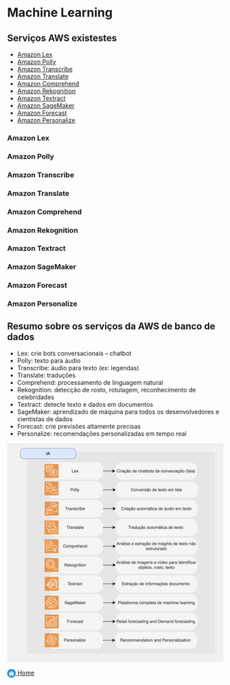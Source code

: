 # Machine Learning

## Serviços AWS existestes

* [Amazon Lex](#amazon-lex)
* [Amazon Polly](#amazon-polly)
* [Amazon Transcribe](#amazon-transcribe)
* [Amazon Translate](#amazon-translate)
* [Amazon Comprehend](#amazon-comprehend)
* [Amazon Rekognition](#amazon-rekognition)
* [Amazon Textract](#amazon-textract)
* [Amazon SageMaker](#amazon-sagemaker)
* [Amazon Forecast](#amazon-forecast)
* [Amazon Personalize](#amazon-personalize)

### Amazon Lex
### Amazon Polly
### Amazon Transcribe
### Amazon Translate
### Amazon Comprehend
### Amazon Rekognition
### Amazon Textract
### Amazon SageMaker
### Amazon Forecast
### Amazon Personalize

## Resumo sobre os serviços da AWS de banco de dados

* Lex: crie bots conversacionais – chatbot
* Polly: texto para áudio
* Transcribe: áudio para texto (ex: legendas)
* Translate: traduções
* Comprehend: processamento de linguagem natural
* Rekognition: detecção de rosto, rotulagem, reconhecimento de celebridades
* Textract: detecte texto e dados em documentos
* SageMaker: aprendizado de máquina para todos os desenvolvedores e cientistas de dados
* Forecast: crie previsões altamente precisas
* Personalize: recomendações personalizadas em tempo real

![Fig. IA](../images/8_fig_ia.png)

[<img align="center" src="../images/botao-home.png" height="20" width="20"/> Home](../README.md)